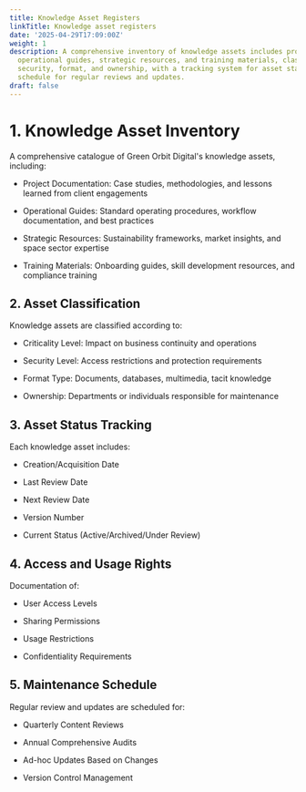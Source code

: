 ```yaml
---
title: Knowledge Asset Registers
linkTitle: Knowledge asset registers
date: '2025-04-29T17:09:00Z'
weight: 1
description: A comprehensive inventory of knowledge assets includes project documentation,
  operational guides, strategic resources, and training materials, classified by criticality,
  security, format, and ownership, with a tracking system for asset status and a maintenance
  schedule for regular reviews and updates.
draft: false
---
```


# 1. Knowledge Asset Inventory

A comprehensive catalogue of Green Orbit Digital's knowledge assets, including:

- Project Documentation: Case studies, methodologies, and lessons learned from client engagements

- Operational Guides: Standard operating procedures, workflow documentation, and best practices

- Strategic Resources: Sustainability frameworks, market insights, and space sector expertise

- Training Materials: Onboarding guides, skill development resources, and compliance training

## 2. Asset Classification

Knowledge assets are classified according to:

- Criticality Level: Impact on business continuity and operations

- Security Level: Access restrictions and protection requirements

- Format Type: Documents, databases, multimedia, tacit knowledge

- Ownership: Departments or individuals responsible for maintenance

## 3. Asset Status Tracking

Each knowledge asset includes:

- Creation/Acquisition Date

- Last Review Date

- Next Review Date

- Version Number

- Current Status (Active/Archived/Under Review)

## 4. Access and Usage Rights

Documentation of:

- User Access Levels

- Sharing Permissions

- Usage Restrictions

- Confidentiality Requirements

## 5. Maintenance Schedule

Regular review and updates are scheduled for:

- Quarterly Content Reviews

- Annual Comprehensive Audits

- Ad-hoc Updates Based on Changes

- Version Control Management